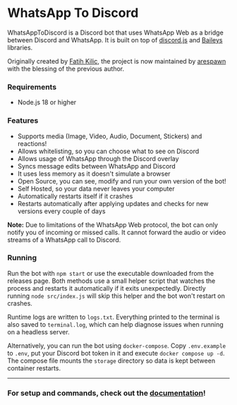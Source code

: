# WhatsApp To Discord

WhatsAppToDiscord is a Discord bot that uses WhatsApp Web as a bridge between Discord and WhatsApp. It is built on top of [discord.js](https://github.com/discordjs/discord.js) and [Baileys](https://github.com/WhiskeySockets/Baileys) libraries.

Originally created by [Fatih Kilic](https://github.com/FKLC), the project is now maintained by [arespawn](https://github.com/arespawn) with the blessing of the previous author.

### Requirements

- Node.js 18 or higher

### Features

- Supports media (Image, Video, Audio, Document, Stickers) and reactions!
- Allows whitelisting, so you can choose what to see on Discord
- Allows usage of WhatsApp through the Discord overlay
- Syncs message edits between WhatsApp and Discord
- It uses less memory as it doesn't simulate a browser
- Open Source, you can see, modify and run your own version of the bot!
- Self Hosted, so your data never leaves your computer
- Automatically restarts itself if it crashes
- Restarts automatically after applying updates and checks for new versions every couple of days

**Note:** Due to limitations of the WhatsApp Web protocol, the bot can only notify you of incoming or missed calls. It cannot forward the audio or video streams of a WhatsApp call to Discord.

### Running

Run the bot with `npm start` or use the executable downloaded from the releases
page. Both methods use a small helper script that watches the process and
restarts it automatically if it exits unexpectedly. Directly running
`node src/index.js` will skip this helper and the bot won't restart on crashes.

Runtime logs are written to `logs.txt`. Everything printed to the terminal is
also saved to `terminal.log`, which can help diagnose issues when running on a
headless server.

Alternatively, you can run the bot using `docker-compose`. Copy `.env.example`
to `.env`, put your Discord bot token in it and execute `docker compose up -d`.
The compose file mounts the `storage` directory so data is kept between
container restarts.

---

### For setup and commands, check out the [documentation](https://arespawn.github.io/WhatsAppToDiscord/)!
